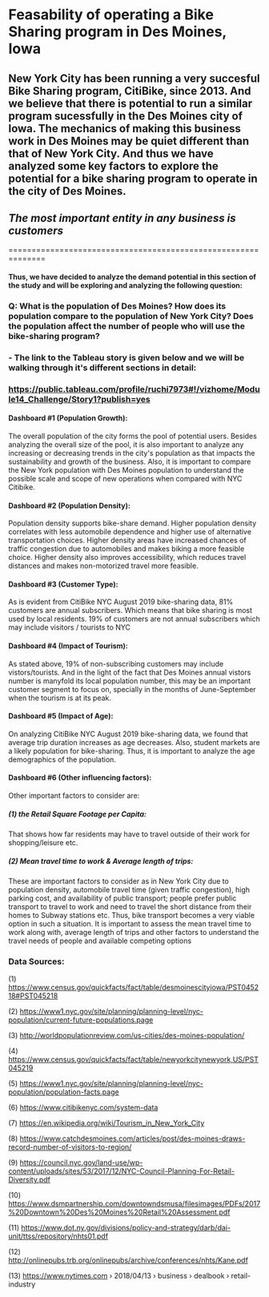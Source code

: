 # Feasability of operating a Bike Sharing program in Des Moines, Iowa

## New York City has been running a very succesful Bike Sharing program, CitiBike, since 2013. And we believe that there is potential to run a similar program sucessfully in the Des Moines city of Iowa. The mechanics of making this business work in Des Moines may be quiet different than that of New York City. And thus we have analyzed some key factors to explore the potential for a bike sharing program to operate in the city of Des Moines.

## _The most important entity in any business is customers_
==============================================================
#### Thus, we have decided to analyze the demand potential in this section of the study and will be exploring and analyzing the following question:
### Q: What is the population of Des Moines? How does its population compare to the population of New York City? Does the population affect the number of people who will use the bike-sharing program?

### - The link to the Tableau story is given below and we will be walking through it's different sections in detail:
###          https://public.tableau.com/profile/ruchi7973#!/vizhome/Module14_Challenge/Story1?publish=yes

#### Dashboard #1 (Population Growth):
The overall population of the city forms the pool of potential users. Besides analyzing the overall size of the pool, it is also important to analyze any increasing or decreasing trends in the city's population as that impacts the sustainability and growth of the business.
Also, it is important to compare the New York population with Des Moines population to understand the possible scale and scope of new operations when compared with NYC Citibike.

#### Dashboard #2 (Population Density):
Population density supports bike-share demand. Higher population density correlates with less automobile dependence and higher use of alternative transportation choices.
Higher density areas have increased chances of traffic congestion due to automobiles and makes biking a more feasible choice.
Higher density also improves accessibility, which reduces travel distances and makes non-motorized travel more feasible.

#### Dashboard #3 (Customer Type):
As is evident from CitiBike NYC August 2019 bike-sharing data, 81% customers are annual subscribers. Which means that bike sharing is most used by local residents. 19% of customers are not annual subscribers which may include visitors / tourists to NYC

#### Dashboard #4 (Impact of Tourism):
As stated above, 19% of non-subscribing customers may include vistors/tourists. And in the light of the fact that Des Moines annual vistors number is manyfold its local population number, this may be an important customer segment to focus on, specially in the months of June-September when the tourism is at its peak.

#### Dashboard #5 (Impact of Age):
On analyzing CitiBike NYC August 2019 bike-sharing data, we found that average trip duration increases as age decreases.
Also, student markets are a likely population for bike-sharing. Thus, it is important to analyze the age demographics of the population.

#### Dashboard #6 (Other influencing factors):
Other important factors to consider are:

##### (1) the Retail Square Footage per Capita: 
That shows how far residents may have to travel outside of their work for shopping/leisure etc.

##### (2) Mean travel time to work & Average length of trips: 
These are important factors to consider as in New York City due to population density, automobile travel time (given traffic congestion), high parking cost, and availability of public transport; people prefer public transport to travel to work and need to travel the short distance from their homes to Subway stations etc. Thus, bike transport becomes a very viable option in such a situation. It is important to assess the mean travel time to work along with, average length of trips and other factors to understand the travel needs of people and available competing options

### Data Sources:
(1) https://www.census.gov/quickfacts/fact/table/desmoinescityiowa/PST045218#PST045218

(2) https://www1.nyc.gov/site/planning/planning-level/nyc-population/current-future-populations.page

(3) http://worldpopulationreview.com/us-cities/des-moines-population/

(4) https://www.census.gov/quickfacts/fact/table/newyorkcitynewyork,US/PST045219

(5) https://www1.nyc.gov/site/planning/planning-level/nyc-population/population-facts.page

(6) https://www.citibikenyc.com/system-data

(7) https://en.wikipedia.org/wiki/Tourism_in_New_York_City

(8) https://www.catchdesmoines.com/articles/post/des-moines-draws-record-number-of-visitors-to-region/

(9) https://council.nyc.gov/land-use/wp-content/uploads/sites/53/2017/12/NYC-Council-Planning-For-Retail-Diversity.pdf

(10) https://www.dsmpartnership.com/downtowndsmusa/filesimages/PDFs/2017%20Downtown%20Des%20Moines%20Retail%20Assessment.pdf

(11) https://www.dot.ny.gov/divisions/policy-and-strategy/darb/dai-unit/ttss/repository/nhts01.pdf

(12) http://onlinepubs.trb.org/onlinepubs/archive/conferences/nhts/Kane.pdf

(13) https://www.nytimes.com › 2018/04/13 › business › dealbook › retail-industry
